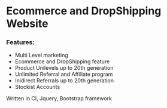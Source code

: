 # Ecommerce and DropShipping Website

### Features:
* Multi Level marketing 
* Ecommerce and DropShipping feature
* Product Unilevels up to 20th generation
* Unlimited Referral and Affiliate program
* Inidirect Referrals up to 20th generation
* Stockist Accounts

Written in CI, Jquery, Bootstrap framework
